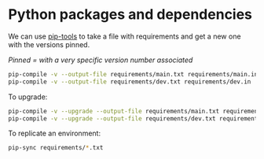 # Python packages and dependencies

We can use [pip-tools](https://pypi.org/project/pip-tools/) to take
a file with requirements and get a new one with the versions pinned.

*Pinned = with a very specific version number associated*

```bash
pip-compile -v --output-file requirements/main.txt requirements/main.in
pip-compile -v --output-file requirements/dev.txt requirements/dev.in
```

To upgrade:

```bash
pip-compile -v --upgrade --output-file requirements/main.txt requirements/main.in
pip-compile -v --upgrade --output-file requirements/dev.txt requirements/dev.in
```

To replicate an environment:

```bash
pip-sync requirements/*.txt
```
